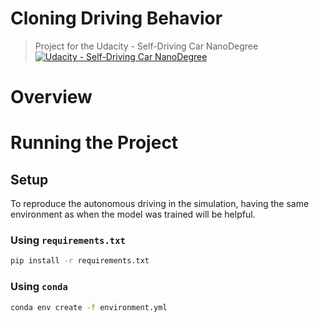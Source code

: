 # Cloning Driving Behavior

> Project for the Udacity - Self-Driving Car NanoDegree [![Udacity - Self-Driving Car NanoDegree](https://s3.amazonaws.com/udacity-sdc/github/shield-carnd.svg)](http://www.udacity.com/drive)

# Overview


# Running the Project

## Setup

To reproduce the autonomous driving in the simulation, having the same 
environment as when the model was trained will be helpful.

### Using `requirements.txt`

```sh
pip install -r requirements.txt
```

### Using `conda`

```sh
conda env create -f environment.yml
```